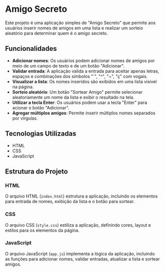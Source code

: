 # Amigo Secreto

Este projeto é uma aplicação simples de "Amigo Secreto" que permite aos usuários inserir nomes de amigos em uma lista e realizar um sorteio aleatório para determinar quem é o amigo secreto. 

## Funcionalidades

- **Adicionar nomes**: Os usuários podem adicionar nomes de amigos por meio de um campo de texto e de um botão "Adicionar".
- **Validar entrada**: A aplicação valida a entrada para aceitar apenas letras, espaços e combinações dos símbolos "´", "^", "~", "ç" com vogais.
- **Visualizar a lista**: Os nomes inseridos são exibidos em uma lista visível na página.
- **Sorteio aleatório**: Um botão "Sortear Amigo" permite selecionar aleatoriamente um nome da lista e exibir o resultado na tela.
- **Utilizar a tecla Enter**: Os usuários podem usar a tecla "Enter" para acionar o botão "Adicionar".
- **Agregar múltiplos amigos**: Permite inserir múltiplos nomes separados por vírgulas.

## Tecnologias Utilizadas

- HTML
- CSS
- JavaScript

## Estrutura do Projeto

### HTML

O arquivo HTML (`index.html`) estrutura a aplicação, incluindo os elementos para entrada de nomes, exibição da lista e o botão para sortear.

### CSS

O arquivo CSS (`style.css`) estiliza a aplicação, definindo cores, layout e estilos para os elementos da página.

### JavaScript

O arquivo JavaScript (`app.js`) implementa a lógica da aplicação, incluindo as funções para adicionar nomes, validar entradas, atualizar a lista e sortear amigos.
